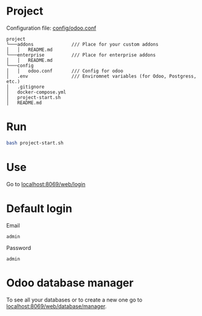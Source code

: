 # Project 

Configuration file: [config/odoo.conf](config/odoo.conf)

```
project
└───addons              /// Place for your custom addons
│   │   README.md
└───enterprise          /// Place for enterprise addons
│   │   README.md
└───config
│   │   odoo.conf       /// Config for odoo
│   .env                /// Enviromnet variables (for Odoo, Postgress, etc.)
│   .gitignore
│   docker-compose.yml
│   project-start.sh
│   README.md
```


# Run

```bash
bash project-start.sh
```

# Use

Go to [localhost:8069/web/login](http://localhost:8069/web/login)


# Default login

Email
```
admin
```

Password
```
admin
```

# Odoo database manager

To see all your databases or to create a new one go to [localhost:8069/web/database/manager](http://localhost:8069/web/database/manager).
